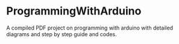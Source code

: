 # ProgrammingWithArduino
A compiled PDF project on programming with arduino with detailed diagrams and step by step guide and codes.
